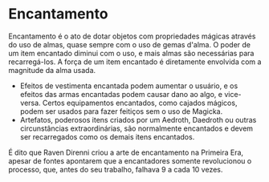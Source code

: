 # Encantamento

Encantamento é o ato de dotar objetos com propriedades mágicas através do uso de almas, quase sempre com o uso de gemas d'alma. O poder de um item encantado diminui com o uso, e mais almas são necessárias para recarregá-los. A força de um item encantado é diretamente envolvida com a magnitude da alma usada.

* Efeitos de vestimenta encantada podem aumentar o usuário, e os efeitos das armas encantadas podem causar dano ao algo, e vice-versa. Certos equipamentos encantados, como cajados mágicos, podem ser usados para fazer feitiços sem o uso de Magicka.
* Artefatos, poderosos itens criados por um Aedroth, Daedroth ou outras circunstâncias extraordinárias, são normalmente encantados e devem ser recarregados como os demais itens encantados.

É dito que Raven Direnni criou a arte de encantamento na Primeira Era, apesar de fontes apontarem que a encantadores somente revolucionou o processo, que, antes do seu trabalho, falhava 9 a cada 10 vezes.
